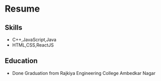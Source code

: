 # Resume

## Skills
- C++,JavaScript,Java
- HTML,CSS,ReactJS

## Education
- Done Graduation from Rajkiya Engineering College Ambedkar Nagar

